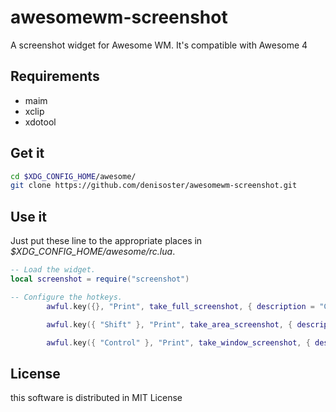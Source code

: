 awesomewm-screenshot
=======

A screenshot widget for Awesome WM.
It's compatible with Awesome 4

Requirements
------------

* maim
* xclip
* xdotool


Get it
------

```sh
cd $XDG_CONFIG_HOME/awesome/
git clone https://github.com/denisoster/awesomewm-screenshot.git
```

Use it
------

Just put these line to the appropriate places in
*$XDG_CONFIG_HOME/awesome/rc.lua*.

```lua
-- Load the widget.
local screenshot = require("screenshot")

-- Configure the hotkeys.
        awful.key({}, "Print", take_full_screenshot, { description = "Скриншот экрана", group = "screenshot" }),

        awful.key({ "Shift" }, "Print", take_area_screenshot, { description = "Скриншот области", group = "screenshot" }),

        awful.key({ "Control" }, "Print", take_window_screenshot, { description = "Скриншот окна", group = "screenshot" }),
```

License
------

this software is distributed in MIT License
